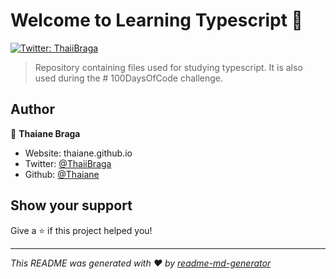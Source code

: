 # Welcome to Learning Typescript 👋
[![Twitter: ThaiiBraga](https://img.shields.io/twitter/follow/ThaiiBraga.svg?style=social)](https://twitter.com/ThaiiBraga)

> Repository containing files used for studying typescript. It is also used during the # 100DaysOfCode challenge.

## Author

👤 **Thaiane Braga**

* Website: thaiane.github.io
* Twitter: [@ThaiiBraga](https://twitter.com/ThaiiBraga)
* Github: [@Thaiane](https://github.com/Thaiane)

## Show your support

Give a ⭐️ if this project helped you!


***
_This README was generated with ❤️ by [readme-md-generator](https://github.com/kefranabg/readme-md-generator)_